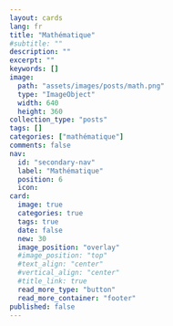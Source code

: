 ```yaml
---
layout: cards
lang: fr
title: "Mathématique"
#subtitle: ""
description: ""
excerpt: ""
keywords: []
image:
  path: "assets/images/posts/math.png"
  type: "ImageObject"
  width: 640
  height: 360
collection_type: "posts"
tags: []
categories: ["mathématique"]
comments: false
nav:
  id: "secondary-nav"
  label: "Mathématique"
  position: 6
  icon:
card:
  image: true
  categories: true
  tags: true
  date: false
  new: 30
  image_position: "overlay"
  #image_position: "top"
  #text_align: "center"
  #vertical_align: "center"
  #title_link: true
  read_more_type: "button"
  read_more_container: "footer"
published: false
---
```


